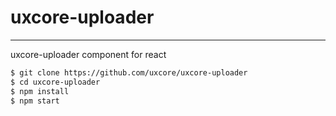 # uxcore-uploader
---

uxcore-uploader component for react


```sh
$ git clone https://github.com/uxcore/uxcore-uploader
$ cd uxcore-uploader
$ npm install
$ npm start
```

